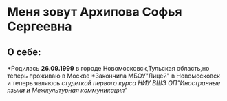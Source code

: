 Меня зовут Архипова Софья Сергеевна
=======================
О себе:
-----------------------
*Родилась **26.09.1999** в городе Новомосковск,Тульская область,но теперь проживаю в Москве
*Закончила МБОУ"Лицей" в Новомосковск и теперь являюсь *студеткой первого курса НИУ ВШЭ ОП"Иностранные языки и Межкультурная коммуникация"*
